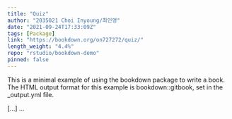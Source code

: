 ```yaml
---
title: "Quiz"
author: "2035021 Choi Inyoung/최인영"
date: "2021-09-24T17:33:09Z"
tags: [Package]
link: "https://bookdown.org/on727272/quiz/"
length_weight: "4.4%"
repo: "rstudio/bookdown-demo"
pinned: false
---
```


<p>This is a minimal example of using the bookdown package to write a book. The HTML output format for this example is bookdown::gitbook, set in the _output.yml file.</p> [...]  ...
